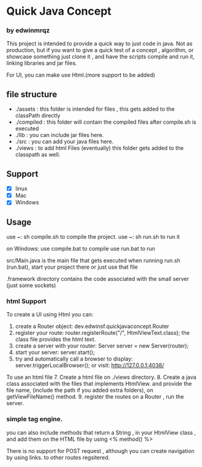 # Quick Java Concept

### by edwinmrqz

This project is intended to provide a quick way to just code in java.
Not as production, but if you want to give a quick test of a concept , algorithm, or showcase something
just clone it , and have the scripts compile and run it, linking libraries and jar files. 

For UI, you can make use Html.(more support to be added)

## file structure

* ./assets : this folder is intended for files , this gets added to the classPath directly
* ./compiled : this folder will contain the compiled files after compile.sh is executed
* ./lib : you can include jar files here.
* ./src : you can add your java files here.
* ./views : to add html Files (eventually) this folder gets added to the classpath as well.

## Support
- [x] linux
- [x] Mac
- [x] Windows

## Usage

use ~: sh compile.sh to compile the project.
use ~: sh run.sh to run it

on Windows: 
use compile.bat to compile
use run.bat to run

src/Main.java is the main file that gets executed when running run.sh (run.bat), start your project there or just use that file

.framework directory contains the code associated with the small server (just some sockets)


### html Support
To create a UI using Html you can: 

1. create a Router object: dev.edwinsf.quickjavaconcept.Router
2. register your route: router.registerRoute("/", HtmlViewText.class); the class file provides the html text.
3. create a server with your router: Server server = new Server(router);
4. start your server:  server.start();
5. try and automatically call a browser to display:  server.triggerLocalBrowser(); or visit: http://127.0.0.1:4038/ 

To use an html file
7. Create a html file on ./views directory. 
8. Create a java class associated with the files that implements HtmlView. and provide the file name, (include the path if you added extra folders), on getViewFileName() method. 
9. register the routes on a Router , run the server.

### simple tag engine. 
you can also include methods that return a String , in your HtmlView class , and add them on the HTML file by using <% method() %> 

There is no support for POST request , although you can create navigation by using links. to other routes regsitered.

